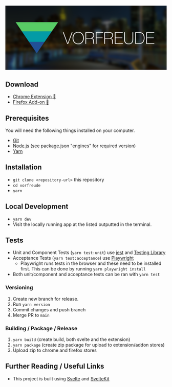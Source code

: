 ![Vorfreude](/marketing/logo.png?raw=true)

## Download

* [Chrome Extension 💾](https://chrome.google.com/webstore/detail/vorfreude/cfdbnmfofkfhbjlabopaepkfdbeajabd)
* [Firefox Add-on 💾](https://addons.mozilla.org/en-US/firefox/addon/vorfreude/?src=search)

## Prerequisites

You will need the following things installed on your computer.

* [Git](https://git-scm.com/)
* [Node.js](https://nodejs.org/) (see package.json "engines" for required version)
* [Yarn](https://yarnpkg.com/en/)

## Installation

* `git clone <repository-url>` this repository
* `cd vorfreude`
* `yarn`

## Local Development

* `yarn dev`
* Visit the locally running app at the listed outputted in the terminal.

## Tests

* Unit and Component Tests (`yarn test:unit`) use [jest](https://jestjs.io/) and [Testing Library](https://testing-library.com/)
* Acceptance Tests (`yarn test:acceptance`) use [Playwright](https://playwright.dev/)
	* Playwright runs tests in the browser and these need to be installed first. This can be done by running `yarn playwright install`
* Both unit/component and acceptance tests can be ran with `yarn test`

### Versioning

1. Create new branch for release.
2. Run `yarn version`
3. Commit changes and push branch
4. Merge PR to `main`

### Building / Package / Release

1. `yarn build` (create build, both svelte and the extension)
2. `yarn package` (create zip package for upload to extension/addon stores)
3. Upload zip to chrome and firefox stores

## Further Reading / Useful Links

* This project is built using [Svelte](https://svelte.dev/) and [SvelteKit](https://kit.svelte.dev/)

